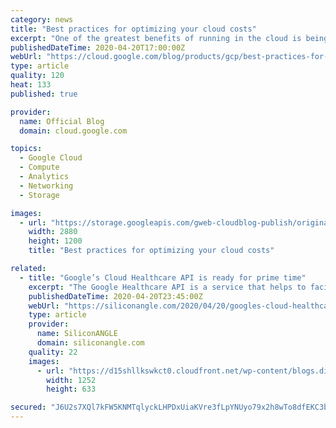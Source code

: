 ```yaml
---
category: news
title: "Best practices for optimizing your cloud costs"
excerpt: "One of the greatest benefits of running in the cloud is being able to scale up and down to meet demand and reduce operational expenditures. And that’s especially true when you’re experiencing unexpected changes in customer demand.Here at Google Cloud, we have an entire team of Solutions Architects dedicated"
publishedDateTime: 2020-04-20T17:00:00Z
webUrl: "https://cloud.google.com/blog/products/gcp/best-practices-for-optimizing-your-cloud-costs/"
type: article
quality: 120
heat: 133
published: true

provider:
  name: Official Blog
  domain: cloud.google.com

topics:
  - Google Cloud
  - Compute
  - Analytics
  - Networking
  - Storage

images:
  - url: "https://storage.googleapis.com/gweb-cloudblog-publish/original_images/Google_Cloud_Data_Analytics_5I5zzaa.jpg"
    width: 2880
    height: 1200
    title: "Best practices for optimizing your cloud costs"

related:
  - title: "Google’s Cloud Healthcare API is ready for prime time"
    excerpt: "The Google Healthcare API is a service that helps to facilitate the exchange of data between healthcare applications and services that run on Google’s cloud. It enables healthcare providers to ingest and manage data from multiple inputs and systems, and analyze that data using artificial intelligence and machine learning-based tools."
    publishedDateTime: 2020-04-20T23:45:00Z
    webUrl: "https://siliconangle.com/2020/04/20/googles-cloud-healthcare-api-ready-prime-time/"
    type: article
    provider:
      name: SiliconANGLE
      domain: siliconangle.com
    quality: 22
    images:
      - url: "https://d15shllkswkct0.cloudfront.net/wp-content/blogs.dir/1/files/2020/04/Google-Cloud-Healthcare-API.png"
        width: 1252
        height: 633

secured: "J6U2s7XQl7kFW5KNMTqlyckLHPDxUiaKVre3fLpYNUyo79x2h8wTo8dfEKC3b52qLU1tgR871Cxk+KFpb89Kd5sV9s9ldOT8sF/NhI28mSIONfrcPCDytT0Okrj0SJpet36zBugluur3pQspf1TqQhu51jyF+xBma40S4QazAsdbujlo99VDr72D2C8BgwuNWFTKYkpgZxzoskLOu4fCXA9ZH3jTo11u8ukoXWO0PekN99BggPTwFjGIJZiLdpJ5StyEZgGvlZNwUsIv+YFyrSQDb3CnAUUdxxtb73JujDKMsHQvcm/kAZ1xJNNDvuac;aIA/Uf9TqvedBn84yeLJUQ=="
---
```


